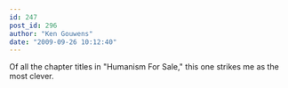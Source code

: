 ```yaml
---
id: 247
post_id: 296
author: "Ken Gouwens"
date: "2009-09-26 10:12:40"
---
```

Of all the chapter titles in "Humanism For Sale," this one strikes me as the most clever.
